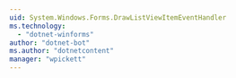 ```yaml
---
uid: System.Windows.Forms.DrawListViewItemEventHandler
ms.technology: 
  - "dotnet-winforms"
author: "dotnet-bot"
ms.author: "dotnetcontent"
manager: "wpickett"
---
```

